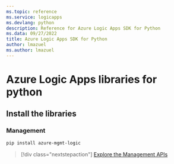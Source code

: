 ```yaml
---
ms.topic: reference
ms.service: logicapps
ms.devlang: python
description: Reference for Azure Logic Apps SDK for Python
ms.data: 09/27/2022
title: Azure Logic Apps SDK for Python
author: lmazuel
ms.author: lmazuel
---
```

# Azure Logic Apps libraries for python

## Install the libraries


### Management

```bash
pip install azure-mgmt-logic
```
> [!div class="nextstepaction"]
> [Explore the Management APIs](/python/api/azure-mgmt-logic)